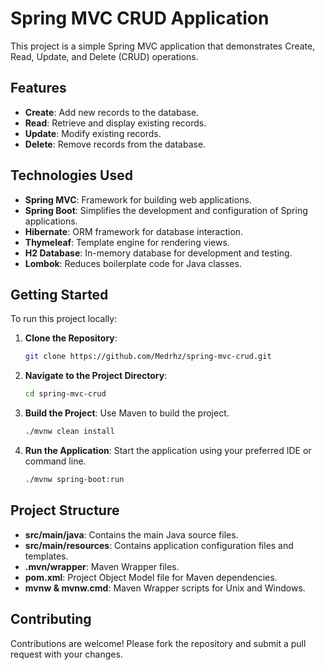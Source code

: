 # Spring MVC CRUD Application

This project is a simple Spring MVC application that demonstrates Create, Read, Update, and Delete (CRUD) operations.

## Features

- **Create**: Add new records to the database.
- **Read**: Retrieve and display existing records.
- **Update**: Modify existing records.
- **Delete**: Remove records from the database.

## Technologies Used

- **Spring MVC**: Framework for building web applications.
- **Spring Boot**: Simplifies the development and configuration of Spring applications.
- **Hibernate**: ORM framework for database interaction.
- **Thymeleaf**: Template engine for rendering views.
- **H2 Database**: In-memory database for development and testing.
- **Lombok**: Reduces boilerplate code for Java classes.

## Getting Started

To run this project locally:

1. **Clone the Repository**:
   ```bash
   git clone https://github.com/Medrhz/spring-mvc-crud.git
   ```
2. **Navigate to the Project Directory**:
   ```bash
   cd spring-mvc-crud
   ```
3. **Build the Project**: Use Maven to build the project.
   ```bash
   ./mvnw clean install
   ```
4. **Run the Application**: Start the application using your preferred IDE or command line.
   ```bash
   ./mvnw spring-boot:run
   ```

## Project Structure

- **src/main/java**: Contains the main Java source files.
- **src/main/resources**: Contains application configuration files and templates.
- **.mvn/wrapper**: Maven Wrapper files.
- **pom.xml**: Project Object Model file for Maven dependencies.
- **mvnw & mvnw.cmd**: Maven Wrapper scripts for Unix and Windows.

## Contributing

Contributions are welcome! Please fork the repository and submit a pull request with your changes.

